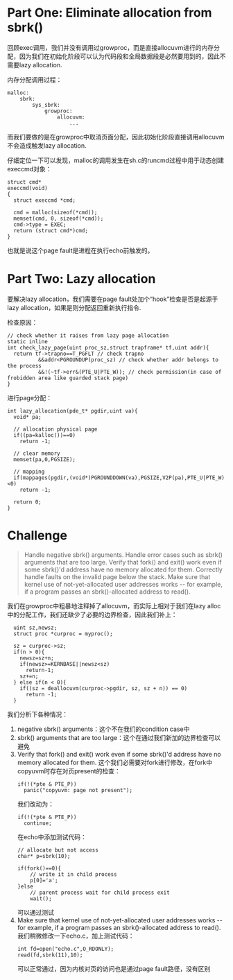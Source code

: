# Part One: Eliminate allocation from sbrk()

回顾exec调用，我们并没有调用过growproc，而是直接allocuvm进行的内存分配，因为我们在初始化阶段可以认为代码段和全局数据段是必然要用到的，因此不需要lazy allocation.

内存分配调用过程：
```
malloc:
    sbrk:
        sys_sbrk:
            growproc:
                allocuvm:
                    ...    
```
而我们要做的是在growproc中取消页面分配，因此初始化阶段直接调用allocuvm不会造成触发lazy allocation.

仔细定位一下可以发现，malloc的调用发生在sh.c的runcmd过程中用于动态创建execcmd对象：
```
struct cmd*
execcmd(void)
{
  struct execcmd *cmd;

  cmd = malloc(sizeof(*cmd));
  memset(cmd, 0, sizeof(*cmd));
  cmd->type = EXEC;
  return (struct cmd*)cmd;
}
```
也就是说这个page fault是进程在执行echo前触发的。

# Part Two: Lazy allocation

要解决lazy allocation，我们需要在page fault处加个“hook”检查是否是起源于lazy allocation，如果是则分配返回重新执行指令.

检查原因：
```
// check whether it raises from lazy page allocation
static inline 
int check_lazy_page(uint proc_sz,struct trapframe* tf,uint addr){
  return tf->trapno==T_PGFLT // check trapno
          &&addr<PGROUNDUP(proc_sz) // check whether addr belongs to the process
          &&!(~tf->err&(PTE_U|PTE_W)); // check permission(in case of frobidden area like guarded stack page)
}
```
进行page分配：
```
int lazy_allocation(pde_t* pgdir,uint va){
  void* pa;

  // allocation physical page
  if((pa=kalloc())==0)
    return -1;
  
  // clear memory
  memset(pa,0,PGSIZE);

  // mapping
  if(mappages(pgdir,(void*)PGROUNDDOWN(va),PGSIZE,V2P(pa),PTE_U|PTE_W)<0)
    return -1;
  
  return 0;
}
```
# Challenge
> Handle negative sbrk() arguments. Handle error cases such as sbrk() arguments that are too large. Verify that fork() and exit() work even if some sbrk()'d address have no memory allocated for them. Correctly handle faults on the invalid page below the stack. Make sure that kernel use of not-yet-allocated user addresses works -- for example, if a program passes an sbrk()-allocated address to read().

我们在growproc中粗暴地注释掉了allocuvm，而实际上相对于我们在lazy alloc中的分配工作，我们还缺少了必要的边界检查，因此我们补上：
```
  uint sz,newsz;
  struct proc *curproc = myproc();

  sz = curproc->sz;
  if(n > 0){
    newsz=sz+n;
    if(newsz>=KERNBASE||newsz<sz)
      return-1;
    sz+=n;  
  } else if(n < 0){
    if((sz = deallocuvm(curproc->pgdir, sz, sz + n)) == 0)
      return -1;
  }
```
我们分析下各种情况：
1. negative sbrk() arguments：这个不在我们的condition case中
2. sbrk() arguments that are too large：这个在通过我们新加的边界检查可以避免
3. Verify that fork() and exit() work even if some sbrk()'d address have no memory allocated for them. 这个我们必需要对fork进行修改，在fork中copyuvm时存在对页present的检查：
    ```
    if(!(*pte & PTE_P))
      panic("copyuvm: page not present");
    ```
    我们改动为：
    ```
    if(!(*pte & PTE_P))
      continue;
    ```
    在echo中添加测试代码：
    ```
    // allocate but not access
    char* p=sbrk(10);

    if(fork()==0){
        // write it in child process
        p[0]='a';
    }else
        // parent process wait for child process exit
        wait();
    ```
    可以通过测试
4. Make sure that kernel use of not-yet-allocated user addresses works -- for example, if a program passes an sbrk()-allocated address to read(). 我们稍微修改一下echo.c，加上测试代码：
    ```
    int fd=open("echo.c",O_RDONLY);
    read(fd,sbrk(11),10);    
    ```
    可以正常通过，因为内核对页的访问也是通过page fault路径，没有区别